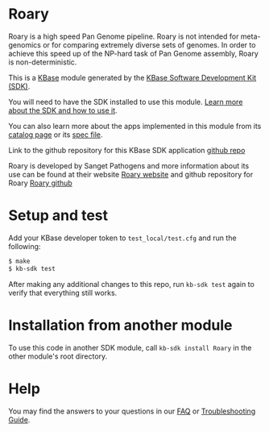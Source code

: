 # Roary

Roary is a high speed Pan Genome pipeline. Roary is not intended for meta-genomics or for comparing extremely diverse sets of genomes. In order to achieve this speed up of the NP-hard task of Pan Genome assembly, Roary is non-deterministic.


This is a [KBase](https://kbase.us) module generated by the [KBase Software Development Kit (SDK)](https://github.com/kbase/kb_sdk).

You will need to have the SDK installed to use this module. [Learn more about the SDK and how to use it](https://kbase.github.io/kb_sdk_docs/).

You can also learn more about the apps implemented in this module from its [catalog page](https://narrative.kbase.us/#catalog/modules/Roary) or its [spec file]($module_name.spec).

Link to the github repository for this KBase SDK application [github repo](https://github.com/slebras/Roary)

Roary is developed by Sanget Pathogens and more information about its use can be found at their website [Roary website](https://sanger-pathogens.github.io/Roary/) and github repository for Roary [Roary github](https://github.com/sanger-pathogens/Roary)

# Setup and test

Add your KBase developer token to `test_local/test.cfg` and run the following:

```bash
$ make
$ kb-sdk test
```

After making any additional changes to this repo, run `kb-sdk test` again to verify that everything still works.

# Installation from another module

To use this code in another SDK module, call `kb-sdk install Roary` in the other module's root directory.

# Help

You may find the answers to your questions in our [FAQ](https://kbase.github.io/kb_sdk_docs/references/questions_and_answers.html) or [Troubleshooting Guide](https://kbase.github.io/kb_sdk_docs/references/troubleshooting.html).
